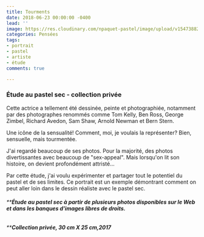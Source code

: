 ```yaml
---
title: Tourments
date: 2018-06-23 00:00:00 -0400
lead: ''
image: https://res.cloudinary.com/npaquet-pastel/image/upload/v1547388216/22310685_1970891043180133_2561922179685130983_n.jpg
categories: Pensées
tags:
- portrait
- pastel
- artiste
- étude
comments: true

---
```

### Étude au pastel sec - collection privée

Cette actrice a tellement été dessinée, peinte et photographiée, notamment par des photographes renommés  comme Tom Kelly, Ben Ross, George Zimbel, Richard Avedon, Sam Shaw, Arnold Newman et Bern Stern.

Une icône de la sensualité! Comment, moi, je voulais la représenter? Bien, sensuelle, mais tourmentée.

J'ai regardé beaucoup de ses photos. Pour la majorité, des photos divertissantes avec beaucoup de "sex-appeal". Mais lorsqu'on lit son histoire, on devient profondément attristé...

Par cette étude, j'ai voulu expérimenter et partager tout le potentiel du pastel et de ses limites. Ce portrait est un exemple démontrant comment on peut aller loin dans le dessin réaliste avec le pastel sec.

###### ****Étude au pastel sec à partir de plusieurs photos disponibles sur le Web et dans les banques d'images libres de droits.** 

###### ****Collection privée, 30 cm X 25 cm,2017**